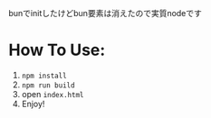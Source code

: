 bunでinitしたけどbun要素は消えたので実質nodeです

# How To Use:
1. `npm install`
2. `npm run build`
3. open `index.html`
4. Enjoy!
